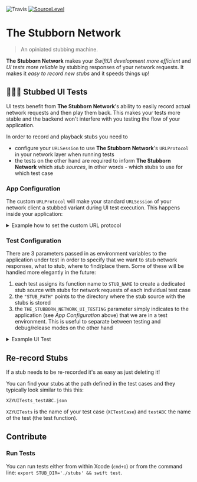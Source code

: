 ![Travis](https://travis-ci.org/q231950/the-stubborn-network.svg?branch=master) [![SourceLevel](https://app.sourcelevel.io/github/q231950/the-stubborn-network.svg)](https://app.sourcelevel.io/github/q231950/the-stubborn-network)

# The Stubborn Network

> An opiniated stubbing machine.

**The Stubborn Network** makes your _SwiftUI development more efficient_ and _UI tests more reliable_ by stubbing responses of your network requests. It makes it _easy to record new stubs_ and it speeds things up!

## 👩🏻‍🎨 Stubbed UI Tests

UI tests benefit from **The Stubborn Network**'s ability to easily record actual network requests and then play them back. This makes your tests more stable and the backend won't interfere with you testing the flow of your application. 

In order to record and playback stubs you need to

- configure your `URLSession` to use **The Stubborn Network**'s  `URLProtocol` in your network layer when running tests
- the tests on the other hand are required to inform **The Stubborn Network** which _stub sources_, in other words - which stubs to use for which test case

### App Configuration

The custom `URLProtocol` will make your standard `URLSession` of your network client a stubbed variant during UI test execution. This happens inside your application:

<details><summary>Example how to set the custom URL protocol</summary>
<p>

```swift
let configuration = URLSessionConfiguration.default

if ProcessInfo().isUITesting {
    StubbornNetwork.standard.insertStubbedSessionURLProtocol(into: configuration)
    StubbornNetwork.standard.bodyDataProcessor = SensitiveDataProcessor()
    StubbornNetwork.standard.requestMatcherOptions = [.url, .headers]
}

let urlSession = URLSession(configuration: configuration)
```

</p>
</details>

### Test Configuration

There are 3 parameters passed in as environment variables to the application under test in order to specify that we want to stub network responses, what to stub, where to find/place them. Some of these will be handled more elegantly in the future:

1. each test assigns its function name to `STUB_NAME` to create a dedicated stub source with stubs for network requests of each individual test case
2. the `"STUB_PATH"` points to the directory where the stub source with the stubs is stored
3. the `THE_STUBBORN_NETWORK_UI_TESTING` parameter simply indicates to the application (see _App Configuration_ above) that we are in a test environment. This is useful to separate between testing and debug/release modes on the other hand 

<details><summary>Example UI Test</summary>
<p>

```swift
override func setUp() {
    super.setUp()

    app = XCUIApplication()
    setupSnapshot(app)

    let processInfo = ProcessInfo()
    app.launchEnvironment["STUB_NAME"] = self.name
    app.launchEnvironment["STUB_PATH"] = "\(processInfo.environment["PROJECT_DIR"] ?? "")/BTLBUITests/Stubs"
    app.launchEnvironment["THE_STUBBORN_NETWORK_UI_TESTING"] = "YES"

    app.launch()
}

func testBytesText() {
    /// In the test itself nothing needs to be changed
    app.buttons["Download"].tap()

    let bytesText = app.staticTexts["417 bytes"]
    wait(forElement:bytesText, timeout:1)
}
```

</p>
</details>

## Re-record Stubs

If a stub needs to be re-recorded it's as easy as just deleting it!

You can find your stubs at the path defined in the test cases and they typically look similar to this this:

`XZYUITests_testABC.json`

`XZYUITests` is the name of your test case (`XCTestCase`) and `testABC` the name of the test (the test function).

## Contribute

### Run Tests

You can run tests either from within Xcode (`cmd+U`) or from the command line: `export STUB_DIR='./stubs' && swift test`.
